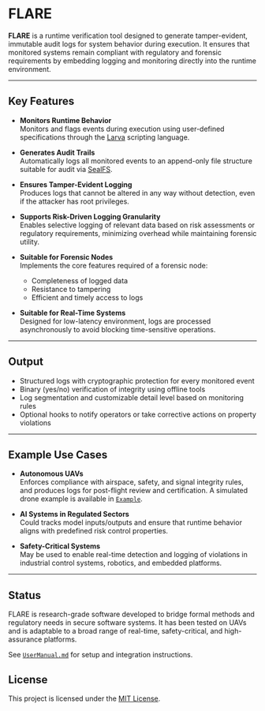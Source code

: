 # FLARE

**FLARE** is a runtime verification tool designed to generate tamper-evident, immutable audit logs for system behavior during execution. It ensures that monitored systems remain compliant with regulatory and forensic requirements by embedding logging and monitoring directly into the runtime environment.

---

## Key Features

- **Monitors Runtime Behavior**  
  Monitors and flags events during execution using user-defined specifications through the [Larva](https://github.com/ccol002/larva-rv-tool) scripting language.

- **Generates Audit Trails**  
  Automatically logs all monitored events to an append-only file structure suitable for audit via [SealFS](https://github.com/ccol002/sealfs).

- **Ensures Tamper-Evident Logging**  
  Produces logs that cannot be altered in any way without detection, even if the attacker has root privileges.

- **Supports Risk-Driven Logging Granularity**  
  Enables selective logging of relevant data based on risk assessments or regulatory requirements, minimizing overhead while maintaining forensic utility.

- **Suitable for Forensic Nodes**  
  Implements the core features required of a forensic node:
  - Completeness of logged data
  - Resistance to tampering
  - Efficient and timely access to logs

- **Suitable for Real-Time Systems**  
  Designed for low-latency environment, logs are processed asynchronously to avoid blocking time-sensitive operations.

---

## Output

- Structured logs with cryptographic protection for every monitored event
- Binary (yes/no) verification of integrity using offline tools
- Log segmentation and customizable detail level based on monitoring rules
- Optional hooks to notify operators or take corrective actions on property violations

---

## Example Use Cases

- **Autonomous UAVs**  
  Enforces compliance with airspace, safety, and signal integrity rules, and produces logs for post-flight review and certification.
  A simulated drone example is available in [`Example`](./Example/).
  
- **AI Systems in Regulated Sectors**  
  Could tracks model inputs/outputs and ensure that runtime behavior aligns with predefined risk control properties.

- **Safety-Critical Systems**  
  May be used to enable real-time detection and logging of violations in industrial control systems, robotics, and embedded platforms.

---

## Status

FLARE is research-grade software developed to bridge formal methods and regulatory needs in secure software systems. It has been tested on UAVs and is adaptable to a broad range of real-time, safety-critical, and high-assurance platforms.

See [`UserManual.md`](./UserManual.md) for setup and integration instructions.

## License

This project is licensed under the [MIT License](./LICENSE).
